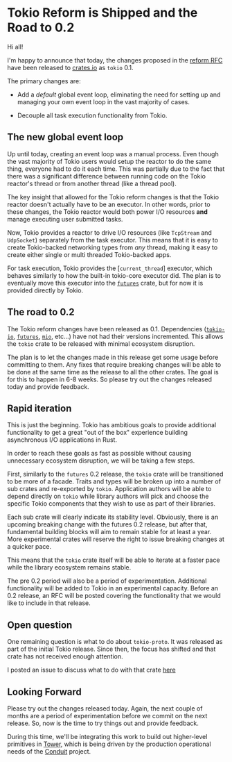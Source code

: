 # Tokio Reform is Shipped and the Road to 0.2

Hi all!

I'm happy to announce that today, the changes proposed in the [reform RFC] have
been released to [crates.io] as `tokio` 0.1.

The primary changes are:

* Add a *default* global event loop, eliminating the need for setting up and
  managing your own event loop in the vast majority of cases.

* Decouple all task execution functionality from Tokio.

## The new global event loop

Up until today, creating an event loop was a manual process. Even though the
vast majority of Tokio users would setup the reactor to do the same thing,
everyone had to do it each time. This was partially due to the fact that there
was a significant difference between running code on the Tokio reactor's thread
or from another thread (like a thread pool).

The key insight that allowed for the Tokio reform changes is that the Tokio
reactor doesn't actually have to be an executor. In other words, prior to these
changes, the Tokio reactor would both power I/O resources **and** manage
executing user submitted tasks.

Now, Tokio provides a reactor to drive I/O resources (like `TcpStream` and
`UdpSocket`) separately from the task executor. This means that it is easy to
create Tokio-backed networking types from *any* thread, making it easy to create
either single or multi threaded Tokio-backed apps.

For task execution, Tokio provides the [`current_thread`] executor, which
behaves similarly to how the built-in tokio-core executor did. The plan is to
eventually move this executor into the [`futures`] crate, but for now it is
provided directly by Tokio.

## The road to 0.2

The Tokio reform changes have been released as 0.1. Dependencies ([`tokio-io`],
[`futures`], [`mio`], etc...) have not had their versions incremented. This
allows the `tokio` crate to be released with minimal ecosystem disruption.

The plan is to let the changes made in this release get some usage before
committing to them. Any fixes that require breaking changes will be able to be
done at the same time as the release to all the other crates. The goal is for
this to happen in 6-8 weeks. So please try out the changes released today and
provide feedback.

## Rapid iteration

This is just the beginning. Tokio has ambitious goals to provide additional
functionality to get a great "out of the box" experience building asynchronous
I/O applications in Rust.

In order to reach these goals as fast as possible without causing unnecessary
ecosystem disruption, we will be taking a few steps.

First, similarly to the `futures` 0.2 release, the `tokio` crate will be
transitioned to be more of a facade. Traits and types will be broken up into a
number of sub crates and re-exported by `tokio`. Application authors will be
able to depend directly on `tokio` while library authors will pick and choose
the specific Tokio components that they wish to use as part of their libraries.

Each sub crate will clearly indicate its stability level. Obviously, there is an
upcoming breaking change with the futures 0.2 release, but after that,
fundamental building blocks will aim to remain stable for at least a year. More
experimental crates will reserve the right to issue breaking changes at a
quicker pace.

This means that the `tokio` crate itself will be able to iterate at a faster
pace while the library ecosystem remains stable.

The pre 0.2 period will also be a period of experimentation. Additional
functionality will be added to Tokio in an experimental capacity. Before an 0.2
release, an RFC will be posted covering the functionality that we would like to
include in that release.

## Open question

One remaining question is what to do about `tokio-proto`. It was released as
part of the initial Tokio release. Since then, the focus has shifted and that
crate has not received enough attention.

I posted an issue to discuss what to do with that crate
[here](https://github.com/tokio-rs/tokio/issues/118)

## Looking Forward

Please try out the changes released today. Again, the next couple of months are a period
of experimentation before we commit on the next release. So, now is the time to try things
out and provide feedback.

During this time, we'll be integrating this work to build out higher-level
primitives in [Tower], which is being driven by the production operational needs
of the [Conduit] project.

[reform RFC]: https://github.com/tokio-rs/tokio-rfcs/blob/master/text/0001-tokio-reform.md
[crates.io]: https://crates.io/crates/tokio
[`tokio-io`]: https://github.com/tokio-rs/tokio-io
[`futures`]: https://github.com/rust-lang-nursery/futures-rs
[`mio`]: https://github.com/carllerche/mio
[`futures` 0.2 release]: #
[Tower]: https://github.com/tower-rs/tower
[Conduit]: https://github.com/runconduit/conduit
